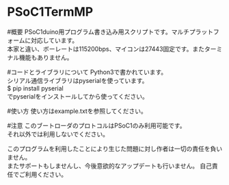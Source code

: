 PSoC1TermMP
===========

#概要
PSoC1duino用プログラム書き込み用スクリプトです。マルチプラットフォームに対応しています。  
本家と違い、ボーレートは115200bps、マイコンは27443固定です。またターミナル機能もありません。

#コードとライブラリについて
Python3で書かれています。  
シリアル通信ライブラリはpyserialを使っています。  
$ pip install pyserial  
でpyserialをインストールしてから使ってください。

#使い方
使い方はexample.txtを参照してください。

#注意
このブートローダのプロトコルはPSoC1のみ利用可能です。  
それ以外では利用しないでください。

このプログラムを利用したことにより生じた問題に対し作者は一切の責任を負いません。  
またサポートもしませんし、今後意欲的なアップデートも行いません。
自己責任でご利用ください。
